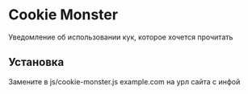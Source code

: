 # Cookie Monster
Уведомление об использовании кук, которое хочется прочитать

## Установка

Замените в js/cookie-monster.js example.com на урл сайта с инфой

